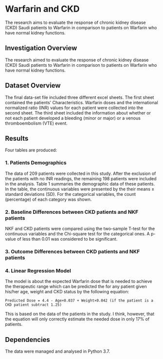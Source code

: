 # Warfarin and CKD

The research aims to evaluate the response of chronic kidney disease (CKD) Saudi patients to Warfarin in comparison to patients on Warfarin who have normal kidney functions.

## Investigation Overview
The research aimed to evaluate the response of chronic kidney disease (CKD) Saudi patients to Warfarin in comparison to patients on Warfarin who have normal kidney functions. 

## Dataset Overview
The final data-set file included three different excel sheets. The first sheet contained the patients' Characteristics. Warfarin doses and the international normalized ratio (INR) values for each patient were collected into the second sheet. The third sheet included the information about whether or not each patient developed a bleeding (minor or major) or a venous thromboembolism (VTE) event. 

## Results
Four tables are produced:
### 1. Patients Demographics 
The data of 209 patients were collected in this study. After the exclusion of the patients with no INR readings, the remaining 198 patients were included in the analysis. Table 1 summaries the demographic data of these patients. In the table, the continuous variables were presented by the their means ± standard deviations (SD). For the categorical variables, the count (percentage) of each category was shown.
### 2. Baseline Differences between CKD patients and NKF patients 
NKF and CKD patients were compared using the two-sample T-test for the continuous variables and the Chi-square test for the categorical ones. A p-value of less than 0.01 was considered to be significant.
### 3. Outcome Differences between CKD patients and NKF patients 
### 4. Linear Regression Model
The model is about the expected Warfarin dose that is needed to achieve the therapeutic range which can be predicted the   for any patient given his/her age, weight and CKD status by the following equation:

`Predicted Dose = 4.4 - Age×0.037 + Weight×0.042 (if the patient is a CKD patient subtract 1.25)`

This is based on the data of the patients in the study. I think, however, that the equation will only correctly estimate the needed dose in only 17% of patients. 


## Dependencies    
The data were managed and analysed in Python 3.7.
